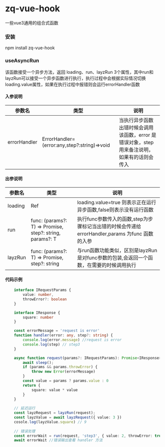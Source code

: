 # zq-vue-hook
一些vue3通用的组合式函数

### 安装
npm install zq-vue-hook

### useAsyncRun

该函数接受一个异步方法，返回 loading、run、layzRun 3个属性，其中run和layzRun可以接受一个异步函数进行执行，执行过程中会根据实际情况切换loading.value属性，如果在执行过程中报错则会运行errorHandler函数

#### 入参说明

|  参数名 | 类型  | 说明  |
|  ----  | ---- | ----  |
| errorHandler  | ErrorHandler=(error:any,step?:string)=>void | 当执行异步函数出错时候会调用该函数，error 是错误对象，step 用来备注说明，如果有的话则会传入 |

#### 出参说明

|  参数名 | 类型  | 说明  |
|  ----  | ---- | ----  |
| loading  | Ref<boolean> | loading.value=true 则表示正在运行异步函数,false则表示没有运行函数
| run  | func: (params?: T) => Promise<M>, step?: string, params?: T |执行func参数传入的函数,step为步骤标记当出错的时候会传递给errorHandler,params 为func 函数的入参 | 
| layzRun  | func: (params?: T) => Promise<M>, step?: string | 与run函数功能类似，区别是layzRun是对func参数的包装,会返回一个函数，在需要的时候调用执行 |

#### 代码示例
``` typescript
    interface IRequestParams {
        value: number,
        throwError?: boolean
    }

    interface IResponse {
        square: number
    }

    const errorMessage = 'request is error'
    function handler(error: any, step?: string) {
        console.log(error.message) //request is error
        console.log(step) // step3
    }

    async function request(params?: IRequestParams): Promise<IResponse> {
        await sleep();
        if (params && params.throwError) {
            throw new Error(errorMessage)
        }
        const value = params ? params.value : 0
        return {
            square: value * value
        }
    }
    
    // 延迟运行
    const layzRequest = layzRun(request);
    const layzValue = await layzRequest({ value: 3 })
    cosole.log(layzValue.square) // 9
    
    // 错误处理
    const errorWait = run(request, 'step3', { value: 2, throwError: true })
    await errorWait //错误输出查看 handler 方法
```


